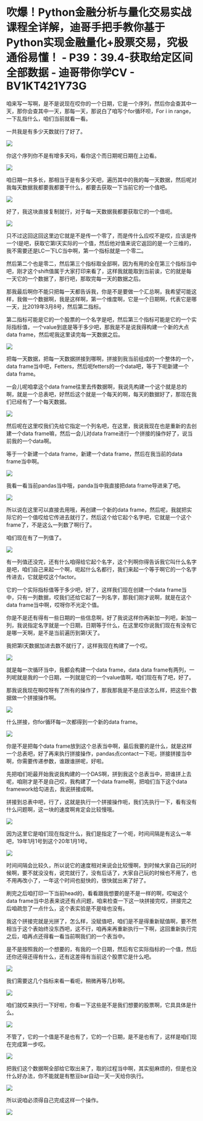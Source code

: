 # 吹爆！Python金融分析与量化交易实战课程全详解，迪哥手把手教你基于Python实现金融量化+股票交易，究极通俗易懂！ - P39：39.4-获取给定区间全部数据 - 迪哥带你学CV - BV1KT421Y73G

咱来写一写啊，是不是说现在哎你的一个日期，它是一个序列，然后你会查其中一天，那你会查其中一天，那每一天，那说白了咱写个for循环呗，For i in range，一下乱指什么，咱们当前就看一看。

一共我是有多少天数就行了好了。

![](img/8ae2aa155dd30f409aadd31f3d09f45d_1.png)

你这个序列你不是有增多天吗，看你这个而日期呢日期在上边看。

![](img/8ae2aa155dd30f409aadd31f3d09f45d_3.png)

咱日期一共多长，那相当于是有多少天吧，遍历其中的我的每一天数据，然后呢对我每天数据我都要我都要干什么，都要去获取一下当前它的一个值吧。



![](img/8ae2aa155dd30f409aadd31f3d09f45d_5.png)

好了，我这块直接复制就行，对于每一天数据我都要获取它的一个值呃。

![](img/8ae2aa155dd30f409aadd31f3d09f45d_7.png)

只不过这回这回这里边它就是不是传一个零了，而是传什么应哎不是哎，应该是传一个I是吧，获取它第I天实际的一个值，然后他对值来说它返回的是一个三维的，我不需要还是LC一下LC当中啊，第一个指标就是一个零二。

然后第二个也是零二，然后第三个指标取全部啊，因为有用的全在第三个指标当中吧，刚才这个shift值属于大家打印来看了，这样我就能取到当前诶，它的就是每一天它的一个数据了，那行吧，那取完每一天的数据之后。

那我最后啊你不能只把每一天都告诉我，你是不是要做一个汇总啊，我希望可能这样，我做一个数据啊，我是这样啊，第一个维度啊，它是一个日期啊，代表它是哪一天，比2019年3月8号，然后第二指标。

第二指标可能是它的一个股票的一个名字是吧，然后第三个指标可能是它的一个实际指标值，一个value到底是等于多少吧，那我是不是说我得构建一个新的大点data frame，然后呢我这里读完每一天数据之后。



![](img/8ae2aa155dd30f409aadd31f3d09f45d_9.png)

把每一天数据，把每一天数据拼接到哪啊，拼接到我当前组成的一个整体的一个，data frame当中吧，Fetters，然后呃fetters的一个data吧，等于下呃新建一个data frame。

一会儿呢咱拿这个data frame往里去传数据啊，我说先构建一个这个就是总的啊，就是一个总表吧，好然后这个就是一个每天的啊，每天的数据好了，那现在我们已经有了一个每天数据。



![](img/8ae2aa155dd30f409aadd31f3d09f45d_11.png)

然后呢在这里哎我们先给它指定一个列名吧，在这里，我说我现在也是重新的去创建一个data frame嘛，然后一会儿对data frame进行一个拼接的操作好了，说当前我的一个data啊。

等于一个新建一个data frame，新建一个data frame，然后在我当前的data frame当中啊。



![](img/8ae2aa155dd30f409aadd31f3d09f45d_13.png)

我看一看当前pandas当中哦，panda当中我直接把data frame导进来了吧。

![](img/8ae2aa155dd30f409aadd31f3d09f45d_15.png)

所以说在这里可以直接去用哦，再创建一个新的data frame，然后呢，我就把实际它的一个值哎给它传进去就行了，然后这个给它起个名字吧，它就是一个这个frame了，不是这么一列数了啊行了。

咱们现在有了一列值了。

![](img/8ae2aa155dd30f409aadd31f3d09f45d_17.png)

有一列值还没完，还有什么咱得给它起个名字，这个列啊你得告诉我它叫什么名字是吧，咱们自己来起一个啊，呃起什么名都行，我们来起一个等于啊它的一个名字传进去，它就是哎这个factor。

它的一个实际指标值等于多少吧，好了，这样我们现在创建一个data frame当中，只有一列数据，哎我们还给它起了一列名字，那我们刚才说啊，就是在这个data frame当中啊，哎呀你不光定个值。

你是不是还有得有一些日期的一些信息啊，好了我说这样你再新加一列吧，新加一列，我说指定名字就是一个日期，日期等于什么，在这里哎你说我们现在有没有它是哪一天啊，是不是当前遍历到第I天了。

我把第I天数据加进去数不就行了，这样我现在构建了一个哎。

![](img/8ae2aa155dd30f409aadd31f3d09f45d_19.png)

就是每一次循环当中，我都会构建一个data frame，data data frame有两列，一列呢就是我的一个日期，一列就是它的一个value值啊，咱们现在有了吧，好了。

那我说我现在啊哎呀有了所有的操作了，那我那我是不是应该怎么样，把这些个数据做一个拼接操作啊。

![](img/8ae2aa155dd30f409aadd31f3d09f45d_21.png)

什么拼接，你for循环每一次都得到一个新的data frame。

![](img/8ae2aa155dd30f409aadd31f3d09f45d_23.png)

你是不是把每个data frame放到这个总表当中啊，最后我要的是什么，就是这样一个总表吧，好了再来执行拼接操作，pandas点contact一下呃，拼接拼接当中啊，你需要传递参数，谁跟谁拼呢，好啦。

先把咱们呃最开始我说我构建的一个DAS啊，拼到我这个总表当中，把谁拼上去呢，咱刚才是不是自己哎，我构建了一个data frame啊，把咱们当下这个data framework给勾进去，我说拼接成啊。

拼接到总表中吧，行了，这就是执行一个拼接操作呃，我们先执行一下，看有没有什么问题啊，这一块的速度啊肯定会比较慢哦。



![](img/8ae2aa155dd30f409aadd31f3d09f45d_25.png)

因为这里它是咱们现在指定什么，我们是指定了一个呃，时间间隔是有这么一年吧，19年1月1号到这个20年1月1号。



![](img/8ae2aa155dd30f409aadd31f3d09f45d_27.png)

时间间隔会比较久，所以说它的速度相对来说会比较慢啊，到时候大家自己玩的时候啊，要不就没没有，说完就行了，没有后话了，大家自己玩的时候也不用了，也不用再改小了，一年这个时间也挺快的，很快就出来了好了。

刷完之后咱打印一下当前head的，看看跟我想要的是不是一样的啊，哎呦这个data frame当中总表来说还有点问题，咱来检查一下这一块拼接完哎，拼接完之后咱疏忽了一点什么，这个表实验是不是啥也没有。

我这个拼接完就是光拼了，怎么样，没赋值吧，咱们是不是得重新赋值啊，要不然相当于这个表始终没东西吧，这不行，咱再来再重新执行一下啊，这回重新执行完之后，咱再点还得看一看当前啊我们的一个表当中。

是不是按照我的一个想要的，有我的一个日期，然后有它实际指标的一个值，然后还你还得还得有什么，还有这差得有当前这个股票它是什么吧。



![](img/8ae2aa155dd30f409aadd31f3d09f45d_29.png)

我们需要这几个指标来看一看呃，稍微再等几秒啊。

![](img/8ae2aa155dd30f409aadd31f3d09f45d_31.png)

咱们就哎来执行一下好啦，你看一下这些是不是我们想要的股票啊，它具具体是什么。

![](img/8ae2aa155dd30f409aadd31f3d09f45d_33.png)

不管了，它的一个值是不是也有了，它的一个日期，是不是也有了，这样是咱们现在完成第一步哎。

![](img/8ae2aa155dd30f409aadd31f3d09f45d_35.png)

把我们这个数据啊全部给它取出来了，取的过程当中啊，其实挺麻烦的，但是也没什么好办法，你不能就是有憨豆bar自动一天一天给你执行。



![](img/8ae2aa155dd30f409aadd31f3d09f45d_37.png)

所以说咱必须得自己完成这样一个操作。

![](img/8ae2aa155dd30f409aadd31f3d09f45d_39.png)